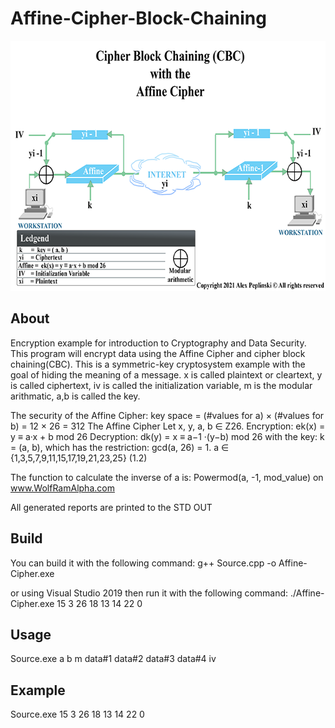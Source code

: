 # Affine-Cipher-Block-Chaining
<img src="https://github.com/apeplins/Affine-Cipher-Block-Chaining/blob/main/Affine-CBC-Cipher.png?raw=true" width="645" height="400">

## About
Encryption example for introduction to Cryptography and Data Security. This program will encrypt data using the Affine Cipher and cipher block chaining(CBC).
This is a symmetric-key cryptosystem example with the goal of hiding the meaning of a message.
x is called plaintext or cleartext, 
y is called ciphertext,
iv is called the initialization variable,
m is the modular arithmatic,
a,b is called the key.

The security of the Affine Cipher:
key space = (#values for a) × (#values for b) 
                  = 12 × 26 = 312 
The Affine Cipher
Let x, y, a, b ∈ Z26.
Encryption:  ek(x) = y ≡ a·x + b mod 26
Decryption:  dk(y) = x ≡ a−1 ·(y−b) mod 26
with the key: k = (a, b), 
which has the restriction: gcd(a, 26) = 1. 
a ∈ {1,3,5,7,9,11,15,17,19,21,23,25} (1.2) 

The function to calculate the inverse of a is: Powermod(a,  -1, mod_value) on www.WolfRamAlpha.com

All generated reports are printed to the STD OUT

## Build
You can build it with the following command:
g++ Source.cpp -o Affine-Cipher.exe

or using Visual Studio 2019
then run it with the following command:
./Affine-Cipher.exe 15 3 26 18 13 14 22 0

## Usage
Source.exe a b m data#1 data#2 data#3 data#4 iv

## Example
Source.exe 15 3 26 18 13 14 22 0

